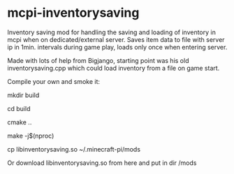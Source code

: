 # mcpi-inventorysaving
Inventory saving mod for handling the saving and loading of inventory in mcpi when on dedicated/external server.
Saves item data to file with server ip in 1min. intervals during game play, loads only once when entering server. 

Made with lots of help from Bigjango, starting point was his old inventorysaving.cpp which could load inventory from a file on game start.

Compile your own and smoke it:

mkdir build

cd build

cmake ..

make -j$(nproc)

cp libinventorysaving.so ~/.minecraft-pi/mods


Or download libinventorysaving.so from here and put in dir /mods
